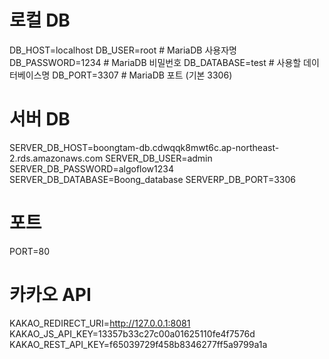 # 로컬 DB
DB_HOST=localhost
DB_USER=root          # MariaDB 사용자명
DB_PASSWORD=1234          # MariaDB 비밀번호
DB_DATABASE=test      # 사용할 데이터베이스명
DB_PORT=3307          # MariaDB 포트 (기본 3306)

# 서버 DB
SERVER_DB_HOST=boongtam-db.cdwqqk8mwt6c.ap-northeast-2.rds.amazonaws.com
SERVER_DB_USER=admin       
SERVER_DB_PASSWORD=algoflow1234   
SERVER_DB_DATABASE=Boong_database 
SERVERP_DB_PORT=3306    

# 포트
PORT=80

# 카카오 API
KAKAO_REDIRECT_URI=http://127.0.0.1:8081
KAKAO_JS_API_KEY=13357b33c27c00a01625110fe4f7576d
KAKAO_REST_API_KEY=f65039729f458b8346277ff5a9799a1a